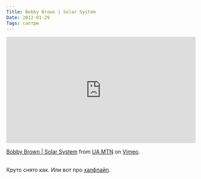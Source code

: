 ```yaml
---
Title: Bobby Brown | Solar System
Date: 2012-01-29
Tags: саптрю
---
```


<div class="text"><iframe src="http://player.vimeo.com/video/35609128?color=ffffff" width="500" height="281" frameborder="0" webkitallowfullscreen="webkitallowfullscreen" mozallowfullscreen="mozallowfullscreen" allowfullscreen="allowfullscreen"></iframe><p><a href="http://vimeo.com/35609128">Bobby Brown | Solar System</a> from <a href="http://vimeo.com/uamtn">UA MTN</a> on <a href="http://vimeo.com">Vimeo</a>.</p><br />
Круто снято как. Или вот про <a href="http://vimeo.com/28727486">халфпайп</a>.</div>